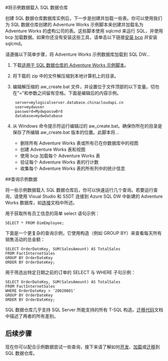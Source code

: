 <properties
   pageTitle="将示例数据载入 SQL 数据仓库 | Windows Azure"
   description="将示例数据载入 SQL 数据仓库"
   services="sql-data-warehouse"
   documentationCenter="NA"
   authors="lodipalm"
   manager="barbkess"
   editor=""/>

<tags
   ms.service="sql-data-warehouse"
   ms.date="11/02/2015"
   wacn.date="01/20/2016"/>

#将示例数据载入 SQL 数据仓库

创建 SQL 数据仓库数据库实例后，下一步是创建并加载一些表。你可以使用我们为 SQL 数据仓库创建的 Adventure Works 示例脚本来创建并加载名为 Adventure Works 的虚构公司的表。这些脚本使用 sqlcmd 来运行 SQL，并使用 bcp 加载数据。如果你还没有安装这些工具，请单击以下链接[安装 bcp][] 并安装 sqlcmd。

请遵循以下简单步骤，将 Adventure Works 示例数据库加载到 SQL DW...

1. 下载[适用于 SQL 数据仓库的 Adventure Works 示例脚本][]。

2. 将下载的 zip 中的文件解压缩到本地计算机上的目录。

3. 编辑解压缩的 aw\_create.bat 文件，并设置位于文件顶部的以下变量。切勿在“=”和参数之间留有空格。下面是编辑后的内容示例。

    	server=mylogicalserver.database.chinacloudapi.cn
    	user=mydwuser
    	password=Mydwpassw0rd
    	database=mydwdatabase

4. 从 Windows 命令提示符运行编辑过的 aw\_create.bat。确保你所在的目录是保存了所编辑 aw\_create.bat 版本的位置。此脚本将...
	* 删除所有 Adventure Works 表或所有已在你数据库中的视图
	* 创建 Adventure Works 表和视图
	* 使用 bcp 加载每个 Adventure Works 表
	* 验证每个 Adventure Works 表的行计数
	* 收集每个 Adventure Works 表的所有列中的统计信息


##查询示例数据

将一些示例数据载入 SQL 数据仓库后，你可以快速运行几个查询。若要运行查询，请使用 Visual Studio 和 SSDT 连接到 Azure SQL DW 中新建的 Adventure Works 数据库，如[连接][]文档中所述。

用于获取所有员工信息的简单 select 语句示例：

	SELECT * FROM DimEmployee;

下面是一个更复杂的查询示例，它使用构造（例如 GROUP BY）来查看每天所有销售活动的总金额：

	SELECT OrderDateKey, SUM(SalesAmount) AS TotalSales
	FROM FactInternetSales
	GROUP BY OrderDateKey
	ORDER BY OrderDateKey;

用于筛选出特定日期之前的订单的 SELECT 与 WHERE 子句示例：

	SELECT OrderDateKey, SUM(SalesAmount) AS TotalSales
	FROM FactInternetSales
	WHERE OrderDateKey > '20020801'
	GROUP BY OrderDateKey
	ORDER BY OrderDateKey;

SQL 数据仓库几乎支持 SQL Server 所能支持的所有 T-SQL 构造。[迁移代码][]文档中描述了两者的所有差别。

## 后续步骤
现在你可以配合示例数据尝试一些查询，接下来请了解如何[开发][]、[加载][]或[迁移][]到 SQL 数据仓库。

<!--Image references-->

<!--Article references-->
[迁移]: /documentation/articles/sql-data-warehouse-overview-migrate
[开发]: /documentation/articles/sql-data-warehouse-overview-develop
[加载]: /documentation/articles/sql-data-warehouse-overview-load
[连接]: /documentation/articles/sql-data-warehouse-get-started-connect
[迁移代码]: /documentation/articles/sql-data-warehouse-migrate-code
[create a SQL Data Warehouse database instance]: /documentation/articles/sql-data-warehouse-get-started-provision
[安装 bcp]: /documentation/articles/sql-data-warehouse-load-with-bcp
[安装 sqlcmd]: /documentation/articles/sql-data-warehouse-get-started-connect-query-sqlcmd

<!--Other Web references-->
[适用于 SQL 数据仓库的 Adventure Works 示例脚本]: https://migrhoststorage.blob.core.windows.net/sqldwsample/AdventureWorksSQLDW2012.zip

<!---HONumber=Mooncake_1207_2015-->
